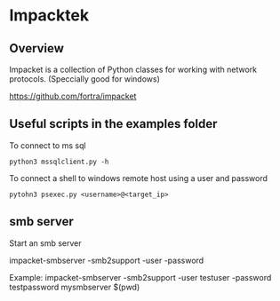 # Impacktek

## Overview

Impacket is a collection of Python classes for working with network protocols. (Speccially good for windows)

https://github.com/fortra/impacket


## Useful scripts in the examples folder

To connect to ms sql

	python3 mssqlclient.py -h

To connect a shell to windows remote host using a user and password

	pytohn3 psexec.py <username>@<target_ip>


## smb server

Start an smb server

impacket-smbserver -smb2support -user <username> -password <password> <servername> <serverpath>

Example: impacket-smbserver -smb2support -user testuser -password testpassword mysmbserver $(pwd)